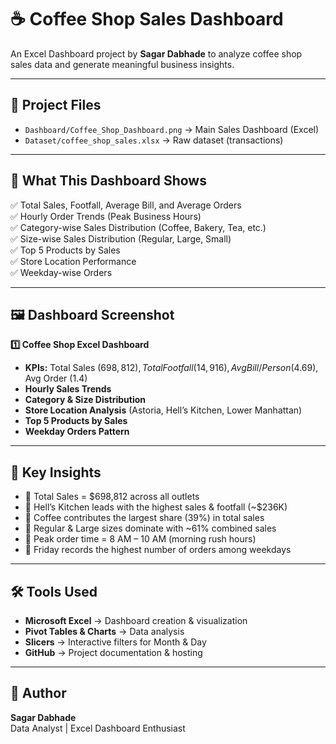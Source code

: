 # ☕ Coffee Shop Sales Dashboard

An Excel Dashboard project by **Sagar Dabhade** to analyze coffee shop sales data and generate meaningful business insights.

---

## 📂 Project Files
- `Dashboard/Coffee_Shop_Dashboard.png` → Main Sales Dashboard (Excel)  
- `Dataset/coffee_shop_sales.xlsx` → Raw dataset (transactions)

---

## 🚀 What This Dashboard Shows
✅ Total Sales, Footfall, Average Bill, and Average Orders  
✅ Hourly Order Trends (Peak Business Hours)  
✅ Category-wise Sales Distribution (Coffee, Bakery, Tea, etc.)  
✅ Size-wise Sales Distribution (Regular, Large, Small)  
✅ Top 5 Products by Sales  
✅ Store Location Performance  
✅ Weekday-wise Orders

---

## 🖼️ Dashboard Screenshot
**1️⃣ Coffee Shop Excel Dashboard**  

- **KPIs:** Total Sales ($698,812), Total Footfall (14,916), Avg Bill/Person ($4.69), Avg Order (1.4)  
- **Hourly Sales Trends**  
- **Category & Size Distribution**  
- **Store Location Analysis** (Astoria, Hell’s Kitchen, Lower Manhattan)  
- **Top 5 Products by Sales**  
- **Weekday Orders Pattern**

---

## 📌 Key Insights
- 🔹 Total Sales = $698,812 across all outlets  
- 🔹 Hell’s Kitchen leads with the highest sales & footfall (~$236K)  
- 🔹 Coffee contributes the largest share (39%) in total sales  
- 🔹 Regular & Large sizes dominate with ~61% combined sales  
- 🔹 Peak order time = 8 AM – 10 AM (morning rush hours)  
- 🔹 Friday records the highest number of orders among weekdays

---

## 🛠️ Tools Used
- **Microsoft Excel** → Dashboard creation & visualization  
- **Pivot Tables & Charts** → Data analysis  
- **Slicers** → Interactive filters for Month & Day  
- **GitHub** → Project documentation & hosting

---

## 👤 Author
**Sagar Dabhade**  
Data Analyst | Excel Dashboard Enthusiast
